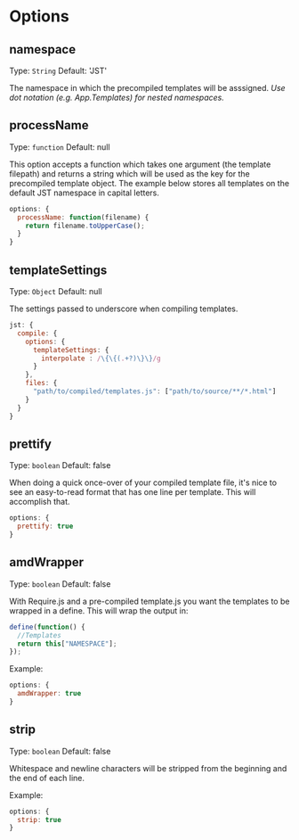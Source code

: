 # Options

## namespace
Type: `String`
Default: 'JST'

The namespace in which the precompiled templates will be asssigned.  *Use dot notation (e.g. App.Templates) for nested namespaces.*

## processName
Type: ```function```
Default: null

This option accepts a function which takes one argument (the template filepath) and returns a string which will be used as the key for the precompiled template object.  The example below stores all templates on the default JST namespace in capital letters.

```js
options: {
  processName: function(filename) {
    return filename.toUpperCase();
  }
}
```

## templateSettings
Type: ```Object```
Default: null

The settings passed to underscore when compiling templates.

```js
jst: {
  compile: {
    options: {
      templateSettings: {
        interpolate : /\{\{(.+?)\}\}/g
      }
    },
    files: {
      "path/to/compiled/templates.js": ["path/to/source/**/*.html"]
    }
  }
}
```

## prettify
Type: ```boolean```
Default: false

When doing a quick once-over of your compiled template file, it's nice to see
an easy-to-read format that has one line per template. This will accomplish
that.

```javascript
options: {
  prettify: true
}
```

## amdWrapper
Type: ```boolean```
Default: false

With Require.js and a pre-compiled template.js you want the templates to be
wrapped in a define. This will wrap the output in:

``` javascript
define(function() {
  //Templates
  return this["NAMESPACE"];
});
```

Example:
``` javascript
options: {
  amdWrapper: true
}
```

## strip
Type: ```boolean```
Default: false

Whitespace and newline characters will be stripped from the beginning and
the end of each line.

Example:
``` javascript
options: {
  strip: true
}
```
